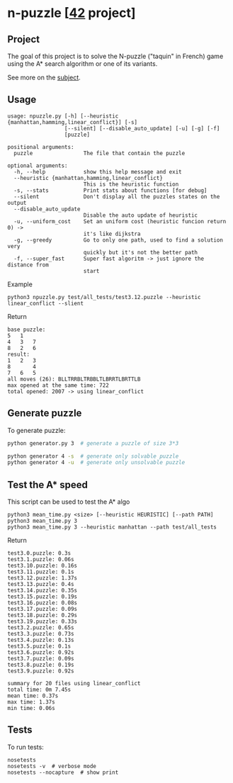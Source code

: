 # n-puzzle [[42](https://www.42.fr/) project]

## Project
The goal of this project is to solve the N-puzzle ("taquin" in French) game using the A*
search algorithm or one of its variants.

See more on the [subject](https://github.com/tnicolas42/n-puzzle/blob/master/npuzzle.pdf).

## Usage
```
usage: npuzzle.py [-h] [--heuristic {manhattan,hamming,linear_conflict}] [-s]
                  [--silent] [--disable_auto_update] [-u] [-g] [-f]
                  [puzzle]

positional arguments:
  puzzle                The file that contain the puzzle

optional arguments:
  -h, --help            show this help message and exit
  --heuristic {manhattan,hamming,linear_conflict}
                        This is the heuristic function
  -s, --stats           Print stats about functions [for debug]
  --silent              Don't display all the puzzles states on the output
  --disable_auto_update
                        Disable the auto update of heuristic
  -u, --uniform_cost    Set an uniform cost (heuristic funcion return 0) ->
                        it's like dijkstra
  -g, --greedy          Go to only one path, used to find a solution very
                        quickly but it's not the better path
  -f, --super_fast      Super fast algoritm -> just ignore the distance from
                        start
```
Example
```
python3 npuzzle.py test/all_tests/test3.12.puzzle --heuristic linear_conflict --slient
```
Return
```
base puzzle:
5   1
4   3   7
8   2   6
result:
1   2   3
8       4
7   6   5
all moves (26): BLLTRRBLTRBBLTLBRRTLBRTTLB
max opened at the same time: 722
total opened: 2007 -> using linear_conflict
```

## Generate puzzle
To generate puzzle:
```bash
python generator.py 3  # generate a puzzle of size 3*3
```

```bash
python generator 4 -s  # generate only solvable puzzle
python generator 4 -u  # generate only unsolvable puzzle
```

## Test the A* speed
This script can be used to test the A* algo
```
python3 mean_time.py <size> [--heuristic HEURISTIC] [--path PATH]
python3 mean_time.py 3
python3 mean_time.py 3 --heuristic manhattan --path test/all_tests
```
Return
```
test3.0.puzzle: 0.3s
test3.1.puzzle: 0.06s
test3.10.puzzle: 0.16s
test3.11.puzzle: 0.1s
test3.12.puzzle: 1.37s
test3.13.puzzle: 0.4s
test3.14.puzzle: 0.35s
test3.15.puzzle: 0.19s
test3.16.puzzle: 0.08s
test3.17.puzzle: 0.09s
test3.18.puzzle: 0.29s
test3.19.puzzle: 0.33s
test3.2.puzzle: 0.65s
test3.3.puzzle: 0.73s
test3.4.puzzle: 0.13s
test3.5.puzzle: 0.1s
test3.6.puzzle: 0.92s
test3.7.puzzle: 0.09s
test3.8.puzzle: 0.19s
test3.9.puzzle: 0.92s

summary for 20 files using linear_conflict
total time: 0m 7.45s
mean time: 0.37s
max time: 1.37s
min time: 0.06s
```

## Tests
To run tests:
```
nosetests
nosetests -v  # verbose mode
nosetests --nocapture  # show print
```
